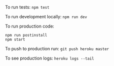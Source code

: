 To run tests:
`npm test`

To run development locally:
`npm run dev`

To run production code:

```
npm run postinstall
npm start
```

To push to production run:
`git push heroku master`

To see production logs:
`heroku logs --tail`
